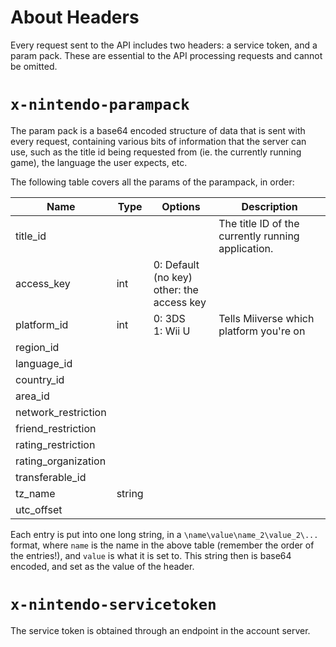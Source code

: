 # About Headers

Every request sent to the API includes two headers: a service token, and a param pack. These are essential to the API processing requests and cannot be omitted.

# `x-nintendo-parampack`

The param pack is a base64 encoded structure of data that is sent with every request, containing various bits of information that the server can use, such as the title id being requested from (ie. the currently running game), the language the user expects, etc.

The following table covers all the params of the parampack, in order:

| Name                | Type   | Options                                       | Description                                        |
| ------------------- | ------ | --------------------------------------------- | -------------------------------------------------- |
| title_id            |        |                                               | The title ID of the currently running application. |
| access_key          | int    | 0: Default (no key)<br/>other: the access key |                                                    |
| platform_id         | int    | 0: 3DS<br>1: Wii U                            | Tells Miiverse which platform you're on            |
| region_id           |        |                                               |                                                    |
| language_id         |        |                                               |                                                    |
| country_id          |        |                                               |                                                    |
| area_id             |        |                                               |                                                    |
| network_restriction |        |                                               |                                                    |
| friend_restriction  |        |                                               |                                                    |
| rating_restriction  |        |                                               |                                                    |
| rating_organization |        |                                               |                                                    |
| transferable_id     |        |                                               |                                                    |
| tz_name             | string |                                               |                                                    |
| utc_offset          |        |                                               |                                                    |

Each entry is put into one long string, in a `\name\value\name_2\value_2\...` format, where `name` is the name in the above table (remember the order of the entries!), and `value` is what it is set to. This string then is base64 encoded, and set as the value of the header.

# `x-nintendo-servicetoken`

The service token is obtained through an endpoint in the account server.

